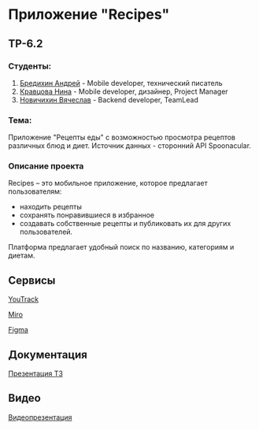 # Приложение "Recipes"
## TP-6.2
### Студенты:
1. [Бредихин Андрей](https://github.com/Andreyvd) - Mobile developer, технический писатель
2. [Кравцова Нина](https://github.com/NinelNina) - Mobile developer, дизайнер, Project Manager
3. [Новичихин Вячеслав](https://github.com/Novia2003) - Backend developer, TeamLead
### Тема:
Приложение "Рецепты еды" с возможностью просмотра рецептов различных блюд и диет. Источник данных - сторонний API Spoonacular.
### Описание проекта
Recipes – это мобильное приложение, которое предлагает пользователям:
* находить рецепты
* сохранять понравившиеся в избранное
* создавать собственные рецепты и публиковать их для других пользователей.

Платформа предлагает удобный поиск по названию, категориям и диетам.

## Сервисы
[YouTrack](https://claudemonet.youtrack.cloud/agiles/159-2/current)

[Miro](https://miro.com/app/board/uXjVNnK_6zI=/?share_link_id=463183976969)

[Figma](https://www.figma.com/file/UaMh6pD49SvYcP4G83df0Y/My-Recipe-App?type=design&node-id=0-1&mode=design)

## Документация
[Презентация ТЗ](https://github.com/Novia2003/RecipeProject/blob/main/Documentation/Presentation/Recipes.pdf)
## Видео
[Видеопрезентация](https://youtu.be/wggTpxJ_8yk?si=EstMkDCg_LP-TQJ8)
